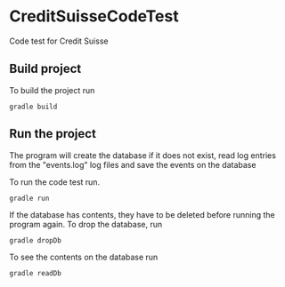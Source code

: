 # CreditSuisseCodeTest

Code test for Credit Suisse

## Build project

To build the project run

```
gradle build
```

## Run the project

The program will create the database if it does not exist, 
read log entries from the "events.log" log files and save the events on the database

To run the code test run.

```
gradle run
```

If the database has contents, they have to be deleted before running the program again.
To drop the database, run 

```
gradle dropDb
```

To see the contents on the database run

```
gradle readDb
```